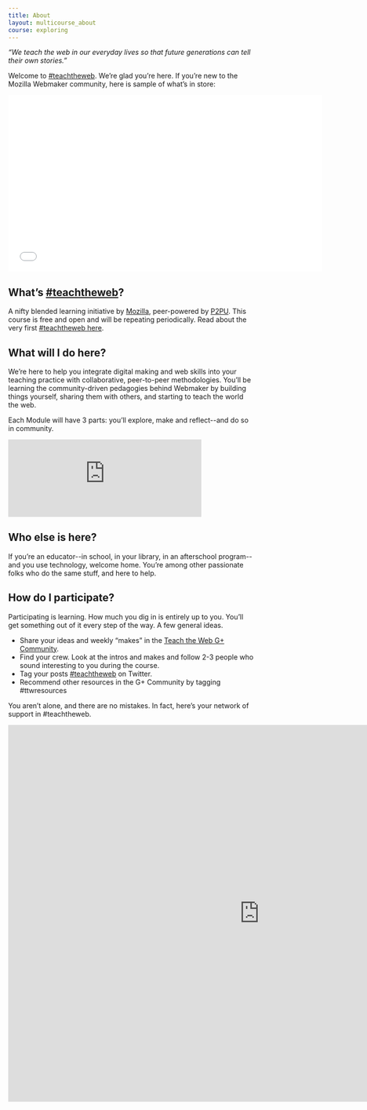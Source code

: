 ```yaml
---
title: About
layout: multicourse_about
course: exploring
---
```


*“We teach the web in our everyday lives so that future generations can tell their own stories.”*

Welcome to [#teachtheweb](https://twitter.com/search?q=teachtheweb&src=typd&f=realtime). We’re glad you’re here. If you’re new to the Mozilla Webmaker community, here is sample of what’s in store:

<iframe width="640" height="360" src="//www.youtube.com/embed/u6zEOOl4c7w" frameborder="0" allowfullscreen></iframe>

## What’s [#teachtheweb](https://twitter.com/search?q=teachtheweb&src=typd&f=realtime)?

A nifty blended learning initiative by [Mozilla](http://www.mozilla.org/en-US/), peer-powered by [P2PU](https://p2pu.org/en/). This course is free and open and will be repeating periodically. Read about the very first [#teachtheweb here](http://hivenyc.org/teachtheweb/).

## What will I do here?

We’re here to help you integrate digital making and web skills into your teaching practice with collaborative, peer-to-peer methodologies. You’ll be learning the community-driven pedagogies behind Webmaker by building things yourself, sharing them with others, and starting to teach the world the web.

Each Module will have 3 parts: you’ll explore, make and reflect--and do so in community. 

<iframe src="https://www.flickr.com/photos/mozzadrella/12678213245/player/c6b94dbd4f" height="158" width="394"  frameborder="0" allowfullscreen webkitallowfullscreen mozallowfullscreen oallowfullscreen msallowfullscreen></iframe>


## Who else is here?

If you’re an educator--in school, in your library, in an afterschool program--and you use technology, welcome home. You’re among other passionate folks who do the same stuff, and here to help. 

## How do I participate?

Participating is learning. How much you dig in is entirely up to you. You’ll get something out of it every step of the way. A few general ideas.
* Share your ideas and weekly “makes” in the [Teach the Web G+ Community](https://plus.google.com/u/0/communities/106022863174952221205/stream/4723a453-f65d-49c4-a44e-cae2b9dbada1).
* Find your crew. Look at the intros and makes and follow 2-3 people who sound interesting to you during the course.
* Tag your posts [#teachtheweb](https://twitter.com/search?q=teachtheweb&src=typd&f=realtime) on Twitter.
* Recommend other resources in the G+ Community by tagging #ttwresources

You aren’t alone, and there are no mistakes. In fact, here’s your network of support in #teachtheweb.

<iframe src="https://www.flickr.com/photos/mozzadrella/12678683414/player/bc406d1e5d" height="768" width="1024"  frameborder="0" allowfullscreen webkitallowfullscreen mozallowfullscreen oallowfullscreen msallowfullscreen></iframe>




















